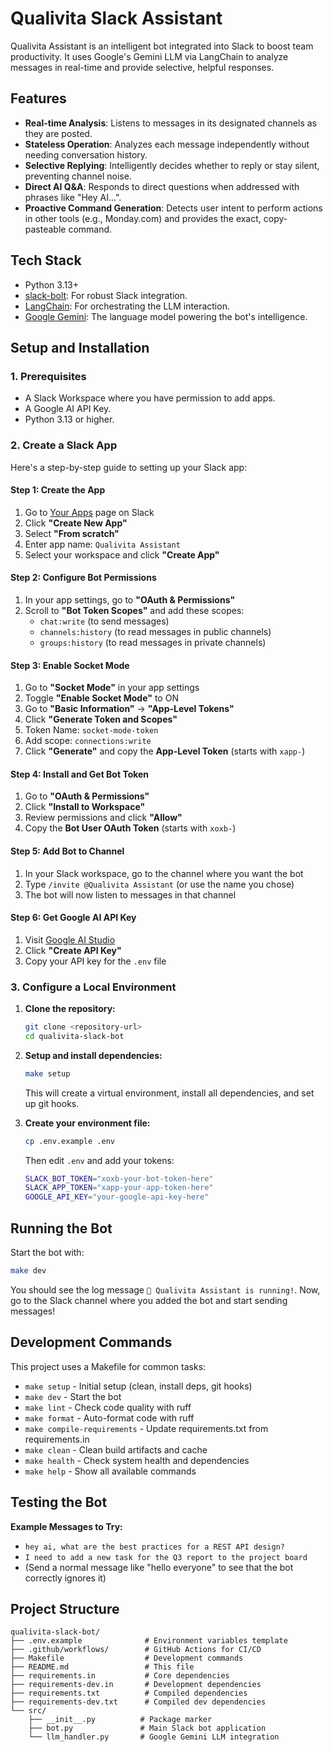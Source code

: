 # Qualivita Slack Assistant

Qualivita Assistant is an intelligent bot integrated into Slack to boost team productivity. It uses Google's Gemini LLM via LangChain to analyze messages in real-time and provide selective, helpful responses.

## Features

-   **Real-time Analysis**: Listens to messages in its designated channels as they are posted.
-   **Stateless Operation**: Analyzes each message independently without needing conversation history.
-   **Selective Replying**: Intelligently decides whether to reply or stay silent, preventing channel noise.
-   **Direct AI Q&A**: Responds to direct questions when addressed with phrases like "Hey AI...".
-   **Proactive Command Generation**: Detects user intent to perform actions in other tools (e.g., Monday.com) and provides the exact, copy-pasteable command.

## Tech Stack

-   Python 3.13+
-   [slack-bolt](https://slack.dev/bolt-python/): For robust Slack integration.
-   [LangChain](https://www.langchain.com/): For orchestrating the LLM interaction.
-   [Google Gemini](https://ai.google.dev/): The language model powering the bot's intelligence.

## Setup and Installation

### 1. Prerequisites

-   A Slack Workspace where you have permission to add apps.
-   A Google AI API Key.
-   Python 3.13 or higher.

### 2. Create a Slack App

Here's a step-by-step guide to setting up your Slack app:

#### Step 1: Create the App
1. Go to [Your Apps](https://api.slack.com/apps) page on Slack
2. Click **"Create New App"**
3. Select **"From scratch"**
4. Enter app name: `Qualivita Assistant`
5. Select your workspace and click **"Create App"**

#### Step 2: Configure Bot Permissions
1. In your app settings, go to **"OAuth & Permissions"**
2. Scroll to **"Bot Token Scopes"** and add these scopes:
   - `chat:write` (to send messages)
   - `channels:history` (to read messages in public channels)
   - `groups:history` (to read messages in private channels)

#### Step 3: Enable Socket Mode
1. Go to **"Socket Mode"** in your app settings
2. Toggle **"Enable Socket Mode"** to ON
3. Go to **"Basic Information"** → **"App-Level Tokens"**
4. Click **"Generate Token and Scopes"**
5. Token Name: `socket-mode-token`
6. Add scope: `connections:write`
7. Click **"Generate"** and copy the **App-Level Token** (starts with `xapp-`)

#### Step 4: Install and Get Bot Token
1. Go to **"OAuth & Permissions"**
2. Click **"Install to Workspace"**
3. Review permissions and click **"Allow"**
4. Copy the **Bot User OAuth Token** (starts with `xoxb-`)

#### Step 5: Add Bot to Channel
1. In your Slack workspace, go to the channel where you want the bot
2. Type `/invite @Qualivita Assistant` (or use the name you chose)
3. The bot will now listen to messages in that channel

#### Step 6: Get Google AI API Key
1. Visit [Google AI Studio](https://aistudio.google.com/app/apikey)
2. Click **"Create API Key"**
3. Copy your API key for the `.env` file

### 3. Configure a Local Environment

1.  **Clone the repository:**
    ```bash
    git clone <repository-url>
    cd qualivita-slack-bot
    ```

2.  **Setup and install dependencies:**
    ```bash
    make setup
    ```
    This will create a virtual environment, install all dependencies, and set up git hooks.

3.  **Create your environment file:**
    ```bash
    cp .env.example .env
    ```
    Then edit `.env` and add your tokens:
    ```bash
    SLACK_BOT_TOKEN="xoxb-your-bot-token-here"
    SLACK_APP_TOKEN="xapp-your-app-token-here"  
    GOOGLE_API_KEY="your-google-api-key-here"
    ```

## Running the Bot

Start the bot with:

```bash
make dev
```

You should see the log message `🤖 Qualivita Assistant is running!`. Now, go to the Slack channel where you added the bot and start sending messages!

## Development Commands

This project uses a Makefile for common tasks:

- `make setup` - Initial setup (clean, install deps, git hooks)
- `make dev` - Start the bot
- `make lint` - Check code quality with ruff
- `make format` - Auto-format code with ruff
- `make compile-requirements` - Update requirements.txt from requirements.in
- `make clean` - Clean build artifacts and cache
- `make health` - Check system health and dependencies
- `make help` - Show all available commands

## Testing the Bot

**Example Messages to Try:**

-   `hey ai, what are the best practices for a REST API design?`
-   `I need to add a new task for the Q3 report to the project board`
-   (Send a normal message like "hello everyone" to see that the bot correctly ignores it)

## Project Structure

```
qualivita-slack-bot/
├── .env.example              # Environment variables template
├── .github/workflows/        # GitHub Actions for CI/CD
├── Makefile                  # Development commands
├── README.md                 # This file
├── requirements.in           # Core dependencies
├── requirements-dev.in       # Development dependencies  
├── requirements.txt          # Compiled dependencies
├── requirements-dev.txt      # Compiled dev dependencies
└── src/
    ├── __init__.py          # Package marker
    ├── bot.py               # Main Slack bot application
    └── llm_handler.py       # Google Gemini LLM integration
```